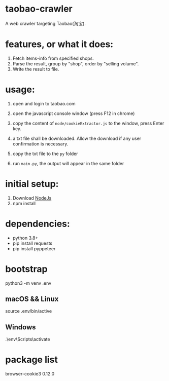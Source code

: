 # taobao-crawler
A web crawler targeting Taobao(淘宝). 

# features, or what it does:
1. Fetch items-info from specified shops.
2. Parse the result, group by "shop", order by "selling volume".
3. Write the result to file.

# usage:
1. open and login to taobao.com
2. open the javascript console window (press F12 in chrome)
3. copy the content of `node/cookieExtractor.js` to the window, press Enter key.
4. a txt file shall be downloaded. Allow the download if any user confirmation is necessary.

5. copy the txt file to the `py` folder
6. run `main.py`, the output will appear in the same folder

# initial setup:
1. Download [NodeJs](https://nodejs.org/)
2. npm install

# dependencies:
- python 3.8+
- pip install requests
- pip install pyppeteer
# bootstrap
python3 -m venv .env
## macOS && Linux
source .env/bin/active
## Windows
.\env\Scripts\activate

# package list
browser-cookie3 0.12.0